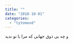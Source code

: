 ```yaml
---
title: ""
date: "2018-10-01"
categories: 
  - "tytomood"
---
```


و چه بی ذوق جهانی که مرا با تو ندید

